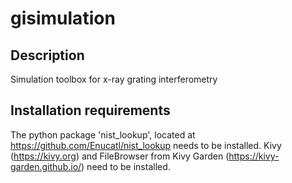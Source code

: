 # gisimulation

## Description

Simulation toolbox for x-ray grating interferometry

## Installation requirements

The python package 'nist_lookup', located at https://github.com/Enucatl/nist_lookup needs to be installed.
Kivy (https://kivy.org) and FileBrowser from Kivy Garden (https://kivy-garden.github.io/) need to be installed.